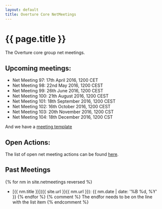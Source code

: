 ```yaml
---
layout: default
title: Overture Core NetMeetings
---
```


# {{ page.title }}

The Overture core group net meetings. 

## Upcoming meetings:

* Net Meeting 97: 17th April 2016, 1200 CET
* Net Meeting 98: 22nd May 2016, 1200 CEST
* Net Meeting 99: 26th June 2016, 1200 CEST
* Net Meeting 100: 21th August 2016, 1200 CEST
* Net Meeting 101: 18th September 2016, 1200 CEST
* Net Meeting 102: 16th October 2016, 1200 CEST
* Net Meeting 103: 20th November 2016, 1200 CST
* Net Meeting 104: 18th December 2016, 1200 CST

And we have a [meeting template](template.html)

## Open Actions:

The list of open net meeting actions can be found [here](https://github.com/overturetool/overturetool.github.io/issues?q=is%3Aopen+is%3Aissue+label%3A%22action+net-meeting%22).

## Past Meetings

{% for nm in site.netmeetings reversed %}
* [{{ nm.title }}]({{ site.url }}{{ nm.url }}): {{ nm.date | date: '%B %d, %Y' }} {% endfor %}
{% comment %} The endfor needs to be on the line with the list item {% endcomment %}


